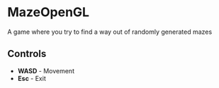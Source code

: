 # MazeOpenGL

A game where you try to find 
a way out of randomly generated mazes

## Controls

* **WASD** - Movement
* **Esc** - Exit